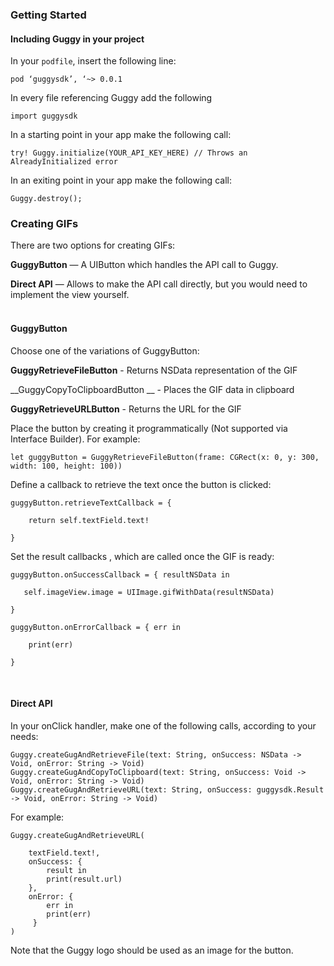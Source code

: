 ### Getting Started

#### Including Guggy in your project

In your `podfile`, insert the following line:
````
pod ‘guggysdk’, ‘~> 0.0.1
````

In every file referencing Guggy add the following

````
import guggysdk
````

In a starting point in your app make the following call:
````
try! Guggy.initialize(YOUR_API_KEY_HERE) // Throws an AlreadyInitialized error
````

In an exiting point in your app make the following call:

````
Guggy.destroy();
````

### Creating GIFs

There are two options for creating GIFs:

__GuggyButton__ — A UIButton which handles the API call to Guggy.

__Direct API__ — Allows to make the API call directly, but you
would need to implement the view yourself.<br/><br/>

#### GuggyButton

Choose one of the variations of GuggyButton:

__GuggyRetrieveFileButton__ - Returns NSData representation of the GIF
 
__GuggyCopyToClipboardButton __ - Places the GIF data in clipboard

__GuggyRetrieveURLButton__ - Returns the URL for the GIF

Place the button by creating it programmatically (Not supported via Interface Builder). For example:

````
let guggyButton = GuggyRetrieveFileButton(frame: CGRect(x: 0, y: 300, width: 100, height: 100))
````

Define a callback to retrieve the text once the button is clicked:

````
guggyButton.retrieveTextCallback = {
            
    return self.textField.text!
            
}
````

Set the result callbacks , which are called once the GIF is ready:

````
guggyButton.onSuccessCallback = { resultNSData in
            
   self.imageView.image = UIImage.gifWithData(resultNSData)
            
}
        
guggyButton.onErrorCallback = { err in
            
    print(err)
            
}
````

<br/>

#### Direct API

In your onClick handler, make one of the following calls, according to your needs:

````
Guggy.createGugAndRetrieveFile(text: String, onSuccess: NSData -> Void, onError: String -> Void)
Guggy.createGugAndCopyToClipboard(text: String, onSuccess: Void -> Void, onError: String -> Void)
Guggy.createGugAndRetrieveURL(text: String, onSuccess: guggysdk.Result -> Void, onError: String -> Void)
````

For example:
````
Guggy.createGugAndRetrieveURL(
            
    textField.text!,
    onSuccess: {
        result in
        print(result.url)
    },     
    onError: {
        err in
        print(err)       
     }   
)
````

Note that the Guggy logo should be used as an image for the button.